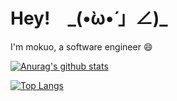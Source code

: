 # Hey!&emsp;\_(•̀ω•́ 」∠)\_

I'm mokuo, a software engineer 😄

[![Anurag's github stats](https://github-readme-stats.vercel.app/api?username=SUCHMOKUO&count_private=true&show_icons=true)](https://github.com/anuraghazra/github-readme-stats)

[![Top Langs](https://github-readme-stats.vercel.app/api/top-langs/?username=SUCHMOKUO&layout=compact&hide=html)](https://github.com/anuraghazra/github-readme-stats)
